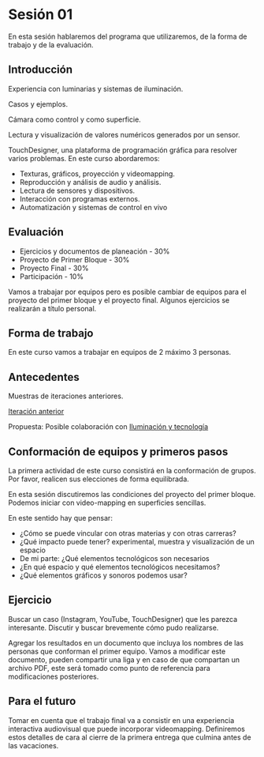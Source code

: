 # Sesión 01

En esta sesión hablaremos del programa que utilizaremos, de la forma de trabajo y de la evaluación. 

## Introducción 

Experiencia con luminarias y sistemas de iluminación. 

Casos y ejemplos. 

Cámara como control y como superficie. 

Lectura y visualización de valores numéricos generados por un sensor. 

TouchDesigner, una plataforma de programación gráfica para resolver varios problemas. En este curso abordaremos: 

- Texturas, gráficos, proyección y videomapping.
- Reproducción y análisis de audio y análisis.
- Lectura de sensores y dispositivos. 
- Interacción con programas externos. 
- Automatización y sistemas de control en vivo 

## Evaluación 

- Ejercicios y documentos de planeación - 30%
- Proyecto de Primer Bloque - 30%
- Proyecto Final - 30%
- Participación - 10%

Vamos a trabajar por equipos pero es posible cambiar de equipos para el proyecto del primer bloque y el proyecto final. Algunos ejercicios se realizarán a título personal. 

## Forma de trabajo

En este curso vamos a trabajar en equipos de 2 máximo 3 personas.

## Antecedentes

Muestras de iteraciones anteriores.

[Iteración anterior](https://github.com/EmilioOcelotl/cc5-25-1) 

Propuesta: Posible colaboración con [Iluminación y tecnología](https://github.com/EmilioOcelotl/iluminacion-y-tecnologia-25-2https://github.com/EmilioOcelotl/iluminacion-y-tecnologia-25-2)

## Conformación de equipos y primeros pasos

La primera actividad de este curso consistirá en la conformación de grupos. Por favor, realicen sus elecciones de forma equilibrada. 

En esta sesión discutiremos las condiciones del proyecto del primer bloque. Podemos iniciar con video-mapping en superficies sencillas. 

En este sentido hay que pensar: 

- ¿Cómo se puede vincular con otras materias y con otras carreras?
- ¿Qué impacto puede tener? experimental, muestra y visualización de un espacio 
- De mi parte: ¿Qué elementos tecnológicos son necesarios 
- ¿En qué espacio y qué elementos tecnológicos necesitamos? 
- ¿Qué elementos gráficos y sonoros podemos usar? 

## Ejercicio

Buscar un caso (Instagram, YouTube, TouchDesigner) que les parezca interesante. Discutir y buscar brevemente cómo pudo realizarse. 

Agregar los resultados en un documento que incluya los nombres de las personas que conforman el primer equipo. Vamos a modificar este documento, pueden compartir una liga y en caso de que compartan un archivo PDF, este será tomado como punto de referencia para modificaciones posteriores.  

## Para el futuro

Tomar en cuenta que el trabajo final va a consistir en una experiencia interactiva audiovisual que puede incorporar videomapping. Definiremos estos detalles de cara al cierre de la primera entrega que culmina antes de las vacaciones. 
